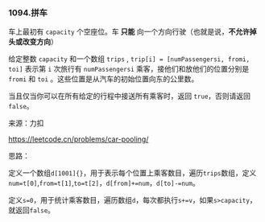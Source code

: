 ### 1094.拼车

车上最初有 `capacity` 个空座位。车 **只能** 向一个方向行驶（也就是说，**不允许掉头或改变方向**）

给定整数 `capacity` 和一个数组 `trips` ,  `trip[i] = [numPassengersi, fromi, toi]` 表示第 `i` 次旅行有 `numPassengersi` 乘客，接他们和放他们的位置分别是 `fromi` 和 `toi` 。这些位置是从汽车的初始位置向东的公里数。

当且仅当你可以在所有给定的行程中接送所有乘客时，返回 `true`，否则请返回 `false`。

来源：力扣

https://leetcode.cn/problems/car-pooling/



思路：

​		定义一个数组`d[1001]{}`，用于表示每个位置上乘客数目，遍历`trips`数组，定义`num=t[0]`,`from=t[1]`,`to=t[2]`，`d[from]+=num`，`d[to]-=num`。

​		定义`s=0`，用于统计乘客数目，遍历数组`d`，每次都执行`s+=v`，如果`s>capacity`，就返回`false`。